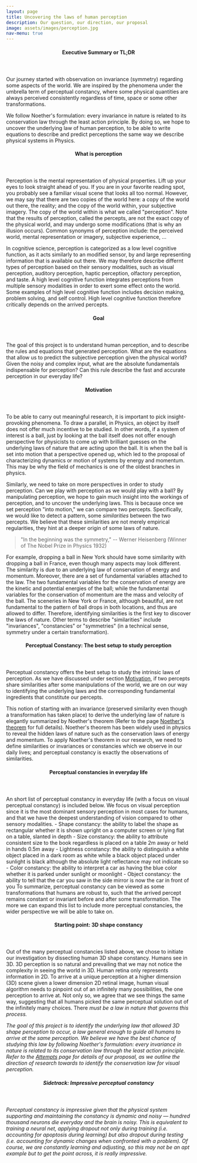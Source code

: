 ```yaml
---
layout: page
title: Uncovering the laws of human perception 
description: Our question, our direction, our proposal
image: assets/images/perception.jpg
nav-menu: true
---
```


<!-- <blockquote>
	What does the word "perception" mean? What is perceptual constancy and how is it relevant to our study? What is a universal theorem and why is it important? <br /><br />
	Specifically, we present our standpoint through the lens of human visual perception.
</blockquote> -->


<header class="major">
	<h4>Executive Summary or TL;DR</h4>
</header>
Our journey started with observation on invariance (symmetry) regarding some aspects of the world. We are inspired by the phenomena under the umbrella term of perceptual constancy, where some physical quantities are always perceived consistently regardless of time, space or some other transformations. 

We follow Noether's formulation: every invariance in nature is related to its conservation law through the least action principle. By doing so, we hope to uncover the underlying law of human perception, to be able to write equations to describe and predict perceptions the same way we describe physical systems in Physics. 




<header class="major">
    <h4>What is perception</h4>
</header>
Perception is the mental representation of physical properties. Lift up your eyes to look straight ahead of you. If you are in your favorite reading spot, you probably see a familiar visual scene that looks all too normal. However, we may say that there are two copies of the world here: a copy of the world out there, the reality; and the copy of the world within, your subjective imagery. The copy of the world within is what we called "perception". Note that the results of perception, called the percepts, are not the exact copy of the physical world, and may undergo some modifications (that is why an illusion occurs). Common synonyms of perception include: the perceived world, mental representation or imagery, subjective experience, ... 

In cognitive science, perception is categorized as a low level cognitive function, as it acts similarly to an modified sensor, by and large representing information that is available out there. We may therefore describe differnt types of perception based on their sensory modalities, such as visual perception, auditory perception, haptic perception, olfactory perception, and taste. A high level cognitive function integrates perceptions from multiple sensory modalities in order to exert some effect onto the world. Some examples of high level cognitive function includes decision making, problem solving, and self control. High level cognitive function therefore critically depends on the arrived percepts. 

<header class="major">
    <h4>Goal</h4>
</header>
The goal of this project is to understand human perception, and to describe the rules and equations that generated perception. What are the equations that allow us to predict the subjective perception given the physical world? Given the noisy and complex input, what are the absolute fundamentals indispensable for perception? Can this rule describe the fast and accurate perception in our everyday life? 


<p style="position:relative;">
	<!-- place anchor a little above so that can reference there -->
    <a name="sec:Motivation" style="position:absolute; top:-100px;"></a>
	<header class="major">
	    <h4>Motivation</h4>
	</header>
</p>
<p>
	To be able to carry out meaningful research, it is important to pick insight-provoking phenomena. To draw a parallel, in Physics, an object by itself does not offer much incentive to be studied. In other words, if a system of interest is a ball, just by looking at the ball itself does not offer enough perspective for physicists to come up with brilliant guesses on the underlying laws of nature that are acting upon the ball. It is when the ball is set into motion that a perspective opened up, which led to the proposal of characterizing dynamics or motion of systems by energy and momentum. This may be why the field of mechanics is one of the oldest branches in physics. 
</p>
<p>
	Similarly, we need to take on more perspectives in order to study perception. Can we play with perception as we would play with a ball? By manipulating perception, we hope to gain much insight into the workings of perception, and to uncover the underlying laws. This is because once we set perception "into motion," we can compare two percepts. Specifically, we would like to detect a pattern, some <em>similarities</em> between the two percepts. We believe that these similarities are not merely empirical regularities, they hint at a deeper origin of some laws of nature.
</p>
<blockquote>
	"In the beginning was the symmetry,"  -- Werner Heisenberg (Winner of The Nobel Prize in Physics 1932)
</blockquote>
<p>
	For example, dropping a ball in New York should have some similarity with dropping a ball in France, even though many aspects may look different. The similarity is due to an underlying law of conservation of energy and momentum. Moreover, there are a set of fundamental variables attached to the law. The two fundamental variables for the conservation of energy are the kinetic and potential energies of the ball; while the fundamental variables for the conservation of momentum are the mass and velocity of the ball. The sceneries in New York or France, although beautiful, are not fundamental to the pattern of ball drops in both locations, and thus are allowed to differ. Therefore, identifying similarities is the first key to discover the laws of nature. Other terms to describe "similarities" include "invariances", "constancies" or "symmetries" (in a technical sense, symmetry under a certain transformation). 
</p>




<header class="major">
    <h4>Perceptual Constancy: The best setup to study perception</h4>
</header>
Perceptual constancy offers the best setup to study the intrinsic laws of perception. As we have discussed under section <a href="#sec:Motivation">Motivation</a>, if two percepts share similarities after some manipulations of the world, we are on our way to identifying the underlying laws and the corresponding fundamental ingredients that constitute our percepts.  

This notion of starting with an invariance (preserved similarity even though a transformation has taken place) to derive the underlying law of nature is elegantly summarized by Noether's theorem (Refer to the page <a href="noetherTheorem.html">Noether's theorem</a> for full details). Noether's theorem has been widely used in physics to reveal the hidden laws of nature such as the conservation laws of energy and momentum. To apply Noether's theorem in our research, we need to define similarities or invariances or constancies which we observe in our daily lives; and perceptual constancy is exactly the observations of similarities. 

<header class="major">
    <h4>Perceptual constancies in everyday life</h4>
</header>
An short list of perceptual constancy in everyday life (with a focus on visual perceptual constancy) is included below. We focus on visual perception since it is the most dominant sensory perception in most cases for humans, and that we have the deepest understanding of vision compared to other sensory modalities. 
- Shape constancy: the ability to label the shape as rectangular whether it is shown upright on a computer screen or lying flat on a table, slanted in depth
- Size constancy: the ability to attribute consistent size to the book regardless is placed on a table 2m away or held in hands 0.5m away
- Lightness constancy: the ability to distinguish a white object placed in a dark room as white while a black object placed under sunlight is black although the absolute light reflectance may not indicate so
- Color constancy: the ability to interpret a car as having the blue color whether it is parked under sunlight or moonlight
- Object constancy: the ability to tell that the car you saw in the side mirror is now the car in front of you
To summarize, perceptual constancy can be viewed as some transformations that humans are robust to, such that the arrived percept remains constant or invariant before and after some transformation. The more we can expand this list to include more perceptual constancies, the wider perspective we will be able to take on. 


<header class="major">
    <h4>Starting point: 3D shape constancy </h4>
</header>
Out of the many perceptual constancies listed above, we chose to initiate our investigation by dissecting human 3D shape constancy. Humans see in 3D. 3D perception is so natural and prevailing that we may not notice the complexity in seeing the world in 3D. Human retina only represents information in 2D. To arrive at a unique perception at a higher dimension (3D) scene given a lower dimension 2D retinal image, human visual algorithm needs to pinpoint out of an infinitely many possibilities, the one perception to arrive at. Not only so, we agree that we see things the same way, suggesting that all humans picked the same perceptual solution out of the infinitely many choices. There <em>must<em> be a law in nature that governs this process. 

The goal of this project is to identify the underlying law that allowed 3D shape perception to occur, a law general enough to guide all humans to arrive at the same perception. We believe we have the best chance of studying this law by following Noether's formulation: every invariance in nature is related to its conservation law through the least action principle. Refer to the <a href="brainstorm.html">Attempts</a> page for details of our proposal, as we outline the direction of research towards to identify the conservation law for visual perception.


<header class="major">
    <h4>Sidetrack: Impressive perceptual constancy</h4>
</header>
Perceptual constancy is impressive given that the physical system supporting and maintaining the constancy is dynamic and noisy &#8212; hundred thousand neurons die everyday and the brain is noisy. This is equivalent to training a neural net, applying dropout not only during training (i.e. accounting for apoptosis during learning) but also dropout during testing (i.e. accounting for dynamic changes when confronted with a problem). Of course, we are constantly learning and adjusting, so this may not be an apt example but to get the point across, it is really impressive.

